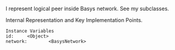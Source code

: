 I represent logical peer inside Basys network. See my subclasses.
 
Internal Representation and Key Implementation Points.

    Instance Variables
	id:		<Object>
	network:		<BasysNetwork>